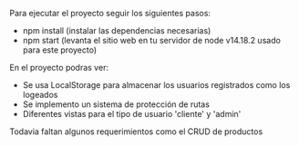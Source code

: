 Para ejecutar el proyecto seguir los siguientes pasos:
- npm install (instalar las dependencias necesarias)
- npm start (levanta el sitio web en tu servidor de node v14.18.2 usado para este proyecto)

En el proyecto podras ver:
- Se usa LocalStorage para almacenar los usuarios registrados como los logeados
- Se implemento un sistema de protección de rutas
- Diferentes vistas para el tipo de usuario 'cliente' y 'admin'

Todavia faltan algunos requerimientos como el CRUD de productos
